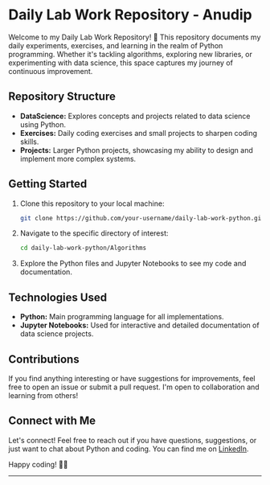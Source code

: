 

# Daily Lab Work Repository - Anudip

Welcome to my Daily Lab Work Repository! 🚀 This repository documents my daily experiments, exercises, and learning in the realm of Python programming. Whether it's tackling algorithms, exploring new libraries, or experimenting with data science, this space captures my journey of continuous improvement.

## Repository Structure

- **DataScience:** Explores concepts and projects related to data science using Python.
- **Exercises:** Daily coding exercises and small projects to sharpen coding skills.
- **Projects:** Larger Python projects, showcasing my ability to design and implement more complex systems.

## Getting Started

1. Clone this repository to your local machine:

    ```bash
    git clone https://github.com/your-username/daily-lab-work-python.git
    ```

2. Navigate to the specific directory of interest:

    ```bash
    cd daily-lab-work-python/Algorithms
    ```

3. Explore the Python files and Jupyter Notebooks to see my code and documentation.

## Technologies Used

- **Python:** Main programming language for all implementations.
- **Jupyter Notebooks:** Used for interactive and detailed documentation of data science projects.


## Contributions

If you find anything interesting or have suggestions for improvements, feel free to open an issue or submit a pull request. I'm open to collaboration and learning from others!

## Connect with Me

Let's connect! Feel free to reach out if you have questions, suggestions, or just want to chat about Python and coding. You can find me on [LinkedIn](https://www.linkedin.com/in/priyakeshari/).

Happy coding! 🐍✨

---
